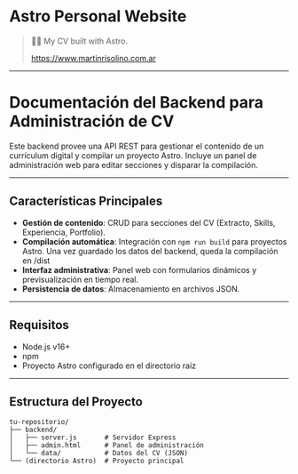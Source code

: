 # Astro Personal Website
> 🧑‍🚀 My CV built with Astro.
> 
> https://www.martinrisolino.com.ar

---

# Documentación del Backend para Administración de CV

Este backend provee una API REST para gestionar el contenido de un currículum digital y compilar un proyecto Astro. Incluye un panel de administración web para editar secciones y disparar la compilación.

---

## Características Principales
- **Gestión de contenido**: CRUD para secciones del CV (Extracto, Skills, Experiencia, Portfolio).
- **Compilación automática**: Integración con `npm run build` para proyectos Astro. Una vez guardado los datos del backend, queda la compilación en /dist
- **Interfaz administrativa**: Panel web con formularios dinámicos y previsualización en tiempo real.
- **Persistencia de datos**: Almacenamiento en archivos JSON.

---

## Requisitos
- Node.js v16+
- npm
- Proyecto Astro configurado en el directorio raíz

---

## Estructura del Proyecto
```plaintext
tu-repositorio/
├── backend/
│   ├── server.js       # Servidor Express
│   ├── admin.html      # Panel de administración
│   └── data/           # Datos del CV (JSON)
└── (directorio Astro)  # Proyecto principal
